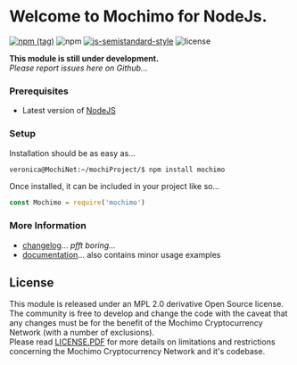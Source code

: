 # Welcome to Mochimo for NodeJs.
[![npm (tag)](https://img.shields.io/npm/v/mochimo/latest?style=plastic)](https://www.npmjs.com/package/mochimo)
![npm](https://img.shields.io/npm/dw/mochimo?style=plastic)
[![js-semistandard-style](https://img.shields.io/badge/code%20style-semistandard-blue.svg?style=plastic)](https://github.com/standard/semistandard)
![license](https://img.shields.io/badge/License-Modified%20MPL%202.0-lightgrey)

**This module is still under development.**<br>
*Please report issues here on Github...*

### Prerequisites
 - Latest version of [NodeJS](https://nodejs.org/)

### Setup
Installation should be as easy as...
```sh
veronica@MochiNet:~/mochiProject/$ npm install mochimo
```
Once installed, it can be included in your project like so...
```js
const Mochimo = require('mochimo')
```

### More Information
 - [changelog](docs/CHANGELOG.md)... *pfft boring...*
 - [documentation](docs/README.md)... also contains minor usage examples

## License
This module is released under an MPL 2.0 derivative Open Source license.  
The community is free to develop and change the code with the caveat that any
changes must be for the benefit of the Mochimo Cryptocurrency Network (with a
number of exclusions).  
Please read [LICENSE.PDF](LICENSE.PDF) for more details on limitations and
restrictions concerning the Mochimo Cryptocurrency Network and it's codebase.
